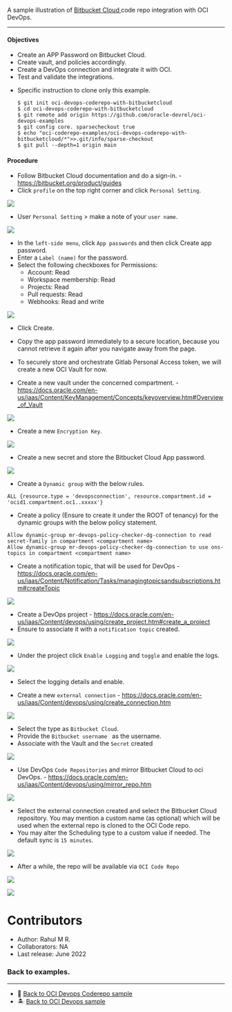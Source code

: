 A sample illustration of [Bitbucket Cloud ](https://bitbucket.org/product?&aceid=&adposition=&adgroup=92542404895&campaign=1407242867&creative=544605032325&device=c&keyword=bitbucket%20cloud&matchtype=e&network=g&placement=&ds_kids=p51241240716&ds_e=GOOGLE&ds_eid=700000001551985&ds_e1=GOOGLE&gclid=EAIaIQobChMIsa_OyLy--AIV8pJmAh079go-EAAYASAAEgLsifD_BwE&gclsrc=aw.ds) code repo integration with OCI DevOps.

--------

#### Objectives

- Create an APP Password on Bitbucket Cloud.
- Create vault, and policies accordingly.
- Create a DevOps connection and integrate it with OCI.
- Test and validate the integrations.

* Specific instruction to clone only this example.

    ```
    $ git init oci-devops-coderepo-with-bitbucketcloud
    $ cd oci-devops-coderepo-with-bitbucketcloud
    $ git remote add origin https://github.com/oracle-devrel/oci-devops-examples
    $ git config core. sparsecheckout true
    $ echo "oci-coderepo-examples/oci-devops-coderepo-with-bitbucketcloud/*">>.git/info/sparse-checkout
    $ git pull --depth=1 origin main

    ```

#### Procedure

- Follow Bitbucket Cloud documentation and do a sign-in. - https://bitbucket.org/product/guides
- Click `profile` on the top right corner and click `Personal Setting`.

![](images/bitbucket_profile.png)

- User `Personal Setting` > make a note of your `user name`.

![](images/bitbucket_username.png)

- In the `left-side menu`, click `App passwords` and then click Create app password.
- Enter a `Label (name)` for the password.
- Select the following checkboxes for Permissions:
  - Account: Read
  - Workspace membership: Read
  - Projects: Read
  - Pull requests: Read
  - Webhooks: Read and write

![](images/bitbucketpat.png)
- Click Create.
- Copy the app password immediately to a secure location, because you cannot retrieve it again after you navigate away from the page.

- To securely store and orchestrate Gitlab Personal Access token, we will create a new OCI Vault for now.

- Create a new vault under the concerned compartment. - https://docs.oracle.com/en-us/iaas/Content/KeyManagement/Concepts/keyoverview.htm#Overview_of_Vault

![](images/new_vault.png)

- Create a new `Encryption Key`.

![](images/vault_key.png)

- Create a new secret and store the Bitbucket Cloud App password.

![](images/bb_app_password.png)

- Create a `Dynamic group` with the below rules.

```
ALL {resource.type = 'devopsconnection', resource.compartment.id = 'ocid1.compartment.oc1..xxxxx'}
```

- Create a policy (Ensure to create it under the ROOT of tenancy) for the dynamic groups with the below policy statement.

```
Allow dynamic-group mr-devops-policy-checker-dg-connection to read secret-family in compartment <compartment name>
Allow dynamic-group mr-devops-policy-checker-dg-connection to use ons-topics in compartment <compartment name>
```

- Create a notification topic, that will be used for DevOps - https://docs.oracle.com/en-us/iaas/Content/Notification/Tasks/managingtopicsandsubscriptions.htm#createTopic

![](images/oci-notifications.png)


- Create a DevOps project - https://docs.oracle.com/en-us/iaas/Content/devops/using/create_project.htm#create_a_project
- Ensure to associate it with a `notification topic` created.

![](images/devops_project.png)

- Under the project click `Enable Logging` and `toggle`  and enable the logs.

![](images/enable_logging.png)

- Select the logging details and enable.

- Create a new  `external connection` - https://docs.oracle.com/en-us/iaas/Content/devops/using/create_connection.htm

![](images/devops_ec1.png)

- Select the type as `Bitbucket Cloud`.
- Provide the `Bitbucket username ` as the username.
- Associate with the Vault and the `Secret` created

![](images/devops_ec2.png)

- Use DevOps `Code Repositories` and mirror Bitbucket Cloud to oci DevOps. - https://docs.oracle.com/en-us/iaas/Content/devops/using/mirror_repo.htm

![](images/devops_mirror_repo.png)


- Select the external connection created and select the Bitbucket Cloud repository. You may mention a custom name (as optional) which will be used when the external repo is cloned to the OCI Code repo.
- You may alter the Scheduling type to a custom value if needed. The default sync is `15 minutes`.

![](images/create_mirror_repo.png)

- After a while, the repo will be available via `OCI Code Repo`

![](images/mirror_progress.png)

![](images/repo_mirror_completed.png)

Contributors
===========

- Author: Rahul M R.
- Collaborators: NA
- Last release: June 2022

### Back to examples.
----

- 🍿 [Back to OCI Devops Coderepo sample](./../README.md)
- 🏝️ [Back to OCI Devops sample](./../../README.md)

